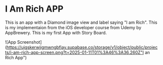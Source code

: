 # I Am Rich APP

This is an app with a Diamond image view and label saying "I am Rich". This is my implementaion from the iOS developer course
from Udemy by AppBrewery. This is my first App with Story Board.

![App Screenshot](https://ujgskerwjigmwngbfjay.supabase.co/storage/v1/object/public/projects/i-am-rich-app-screen.png?t=2025-01-11T01%3A46%3A36.260Z"I an Rich App")
